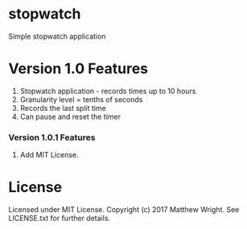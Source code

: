 # stopwatch
Simple stopwatch application

# Version 1.0 Features
1. Stopwatch application - records times up to 10 hours
2. Granularity level = tenths of seconds
3. Records the last split time
4. Can pause and reset the timer

### Version 1.0.1 Features
1. Add MIT License.

# License
Licensed under MIT License. Copyright (c) 2017 Matthew Wright. See LICENSE.txt for further details.
